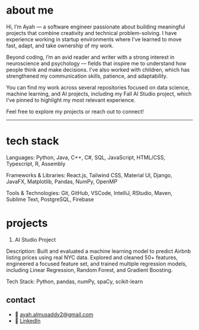 # about me

Hi, I’m Ayah — a software engineer passionate about building meaningful projects that combine creativity and technical problem-solving. I have experience working in startup environments where I’ve learned to move fast, adapt, and take ownership of my work.

Beyond coding, I’m an avid reader and writer with a strong interest in neuroscience and psychology — fields that inspire me to understand how people think and make decisions. I’ve also worked with children, which has strengthened my communication skills, patience, and adaptability.

You can find my work across several repositories focused on data science, machine learning, and AI projects, including my Fall AI Studio project, which I’ve pinned to highlight my most relevant experience.

Feel free to explore my projects or reach out to connect!

---

# tech stack
Languages: Python, Java, C++, C#, SQL, JavaScript, HTML/CSS, Typescript, R, Assembly

Frameworks & Libraries: React.js, Tailwind CSS, Material UI, Django, JavaFX, Matplotlib, Pandas, NumPy, OpenMP

Tools & Technologies: Git, GitHub, VSCode, IntelliJ, RStudio, Maven, Sublime Text, PostgreSQL, Firebase


# projects
1. AI Studio Project

Description: Built and evaluated a machine learning model to predict Airbnb listing prices using real NYC data. Explored and cleaned 50+ features, engineered a focused feature set, and trained multiple regression models, including Linear Regression, Random Forest, and Gradient Boosting.

Tech Stack: Python, pandas, numPy, spaCy, scikit-learn


## contact

- 📧 ayah.almusaddy2@gmail.com  
- 🔗 [LinkedIn](www.linkedin.com/in/ayah-almusaddy-71949b231)

